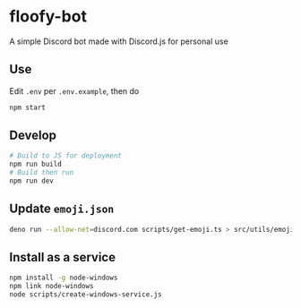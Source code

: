 # floofy-bot

A simple Discord bot made with Discord.js for personal use

## Use

Edit `.env` per `.env.example`, then do

```sh
npm start
```

## Develop

```sh
# Build to JS for deployment
npm run build
# Build then run
npm run dev
```

## Update `emoji.json`

```sh
deno run --allow-net=discord.com scripts/get-emoji.ts > src/utils/emoji.json
```

## Install as a service

```sh
npm install -g node-windows
npm link node-windows
node scripts/create-windows-service.js
```
